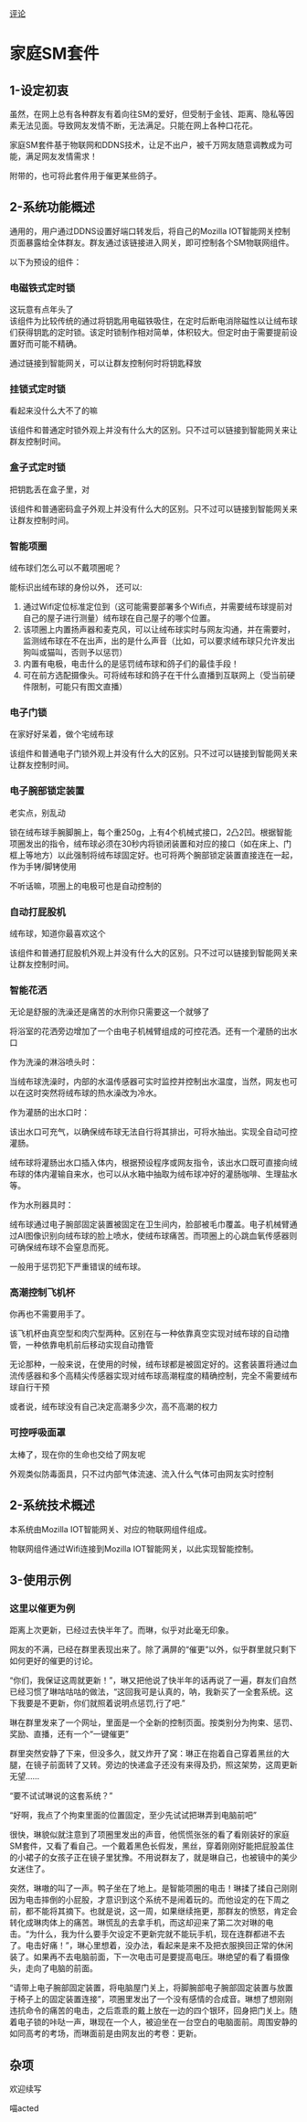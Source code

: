 [评论](https://github.com/SCLeoX/Wearable-Technology/issues/60)

# 家庭SM套件
## 1-设定初衷
虽然，在网上总有各种群友有着向往SM的爱好，但受制于金钱、距离、隐私等因素无法见面。导致网友发情不断，无法满足。只能在网上各种口花花。


家庭SM套件基于物联网和DDNS技术，让足不出户，被千万网友随意调教成为可能，满足网友发情需求！


附带的，也可将此套件用于催更某些鸽子。


## 2-系统功能概述
通用的，用户通过DDNS设置好端口转发后，将自己的Mozilla IOT智能网关控制页面暴露给全体群友。群友通过该链接进入网关，即可控制各个SM物联网组件。


以下为预设的组件：

### 电磁铁式定时锁
这玩意有点年头了<br>
该组件为比较传统的通过将钥匙用电磁铁吸住，在定时后断电消除磁性以让绒布球们获得钥匙的定时锁。该定时锁制作相对简单，体积较大。但定时由于需要提前设置好而可能不精确。


通过链接到智能网关，可以让群友控制何时将钥匙释放
### 挂锁式定时锁
看起来没什么大不了的嘛


该组件和普通定时锁外观上并没有什么大的区别。只不过可以链接到智能网关来让群友控制时间。
### 盒子式定时锁
把钥匙丢在盒子里，对


该组件和普通密码盒子外观上并没有什么大的区别。只不过可以链接到智能网关来让群友控制时间。
### 智能项圈
绒布球们怎么可以不戴项圈呢？


能标识出绒布球的身份以外，
还可以:


1. 通过Wifi定位标准定位到（这可能需要部署多个Wifi点，并需要绒布球提前对自己的屋子进行测量）绒布球在自己屋子的哪个位置。
2. 该项圈上内置扬声器和麦克风，可以让绒布球实时与网友沟通，并在需要时，监测绒布球在不在出声，出的是什么声音（比如，可以要求绒布球只允许发出狗叫或猫叫，否则予以惩罚）
3. 内置有电极，电击什么的是惩罚绒布球和鸽子们的最佳手段！
4. 可在前方选配摄像头。可将绒布球和鸽子在干什么直播到互联网上（受当前硬件限制，可能只有图文直播）
### 电子门锁
在家好好呆着，做个宅绒布球


该组件和普通电子门锁外观上并没有什么大的区别。只不过可以链接到智能网关来让群友控制时间。
### 电子腕部锁定装置
老实点，别乱动


锁在绒布球手腕脚腕上，每个重250g，上有4个机械式接口，2凸2凹。根据智能项圈发出的指令，绒布球必须在30秒内将锁闭装置和对应的接口（如在床上、门框上等地方）以此强制将绒布球固定好。也可将两个腕部锁定装置直接连在一起，作为手铐/脚铐使用


不听话嘛，项圈上的电极可也是自动控制的
### 自动打屁股机
绒布球，知道你最喜欢这个


该组件和普通打屁股机外观上并没有什么大的区别。只不过可以链接到智能网关来让群友控制时间。
### 智能花洒
无论是舒服的洗澡还是痛苦的水刑你只需要这一个就够了


将浴室的花洒旁边增加了一个由电子机械臂组成的可控花洒。还有一个灌肠的出水口


作为洗澡的淋浴喷头时：


当绒布球洗澡时，内部的水温传感器可实时监控并控制出水温度，当然，网友也可以在这时突然将绒布球的热水澡改为冷水。


作为灌肠的出水口时：


该出水口可充气，以确保绒布球无法自行将其排出，可将水抽出。实现全自动可控灌肠。


绒布球将灌肠出水口插入体内，根据预设程序或网友指令，该出水口既可直接向绒布球的体内灌输自来水，也可以从水箱中抽取为绒布球冲好的灌肠咖啡、生理盐水等。


作为水刑器具时：


绒布球通过电子腕部固定装置被固定在卫生间内，脸部被毛巾覆盖。电子机械臂通过AI图像识别向绒布球的脸上喷水，使绒布球痛苦。而项圈上的心跳血氧传感器则可确保绒布球不会窒息而死。


一般用于惩罚犯下严重错误的绒布球。
### 高潮控制飞机杯
你再也不需要用手了。


该飞机杯由真空型和肉穴型两种。区别在与一种依靠真空实现对绒布球的自动撸管，一种依靠电机前后移动实现自动撸管


无论那种，一般来说，在使用的时候，绒布球都是被固定好的。这套装置将通过血流传感器和多个高精尖传感器实现对绒布球高潮程度的精确控制，完全不需要绒布球自行干预


或者说，绒布球没有自己决定高潮多少次，高不高潮的权力
### 可控呼吸面罩
太棒了，现在你的生命也交给了网友呢


外观类似防毒面具，只不过内部气体流速、流入什么气体可由网友实时控制




## 2-系统技术概述
本系统由Mozilla IOT智能网关、对应的物联网组件组成。


物联网组件通过Wifi连接到Mozilla IOT智能网关，以此实现智能控制。

## 3-使用示例

### 这里以催更为例





距离上次更新，已经过去快半年了。而琳，似乎对此毫无印象。


网友的不满，已经在群里表现出来了。除了满屏的“催更”以外，似乎群里就只剩下如何更好的催更的讨论。


“你们，我保证这周就更新！”，琳又把他说了快半年的话再说了一遍，群友们自然已经习惯了琳咕咕咕的做法，“这回我可是认真的，呐，我新买了一全套系统。这下我要是不更新，你们就照着说明点惩罚,行了吧.”


琳在群里发来了一个网址，里面是一个全新的控制页面。按类别分为拘束、惩罚、奖励、直播，还有一个“一键催更”


群里突然安静了下来，但没多久，就又炸开了窝：琳正在抱着自己穿着黑丝的大腿，在镜子前面转了又转。旁边的快递盒子还没有来得及扔，照这架势，这周更新无望……


“要不试试琳说的这套系统？”


“好啊，我点了个拘束里面的位置固定，至少先试试把琳弄到电脑前吧”


很快，琳貌似就注意到了项圈里发出的声音，他慌慌张张的看了看刚装好的家庭SM套件，又看了看自己。一个戴着黑色长假发，黑丝，穿着刚刚好能把屁股盖住的小裙子的女孩子正在镜子里犹豫。不用说群友了，就是琳自己，也被镜中的美少女迷住了。


突然，琳嗷的叫了一声。鸭子坐在了地上。是智能项圈的电击！琳揉了揉自己刚刚因为电击摔倒的小屁股，才意识到这个系统不是闹着玩的。而他设定的在下周之前，都不能将其摘下。也就是说，这一周，如果继续拖更，那群友的愤怒，肯定会转化成琳肉体上的痛苦。琳慌乱的去拿手机，而这却迎来了第二次对琳的电击。“为什么，我为什么要手欠设定不更新完就不能玩手机，现在连群都进不去了。电击好痛！”，琳心里想着，没办法，看起来是来不及把衣服换回正常的休闲装了。如果再不去电脑前面，下一次电击可是要提高电压。琳绝望的看了看摄像头，走向了电脑的前面。


“请带上电子腕部固定装置，将电脑屋门关上，将脚腕部电子腕部固定装置与放置于椅子上的固定装置连接”，项圈里发出了一个没有感情的合成音。琳想了想刚刚违抗命令的痛苦的电击，之后乖乖的戴上放在一边的四个银环，回身把门关上。随着电子锁的咔哒一声，琳现在一个人，被迫坐在一台空白的电脑面前。周围安静的如同高考的考场，而琳面前是由网友出的考卷：更新。



## 杂项
欢迎续写


喵acted
